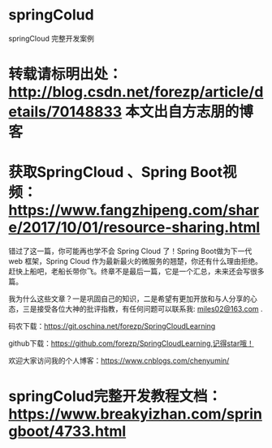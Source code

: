 # springColud
springCloud 完整开发案例

# 转载请标明出处： http://blog.csdn.net/forezp/article/details/70148833 本文出自方志朋的博客

# 获取SpringCloud 、Spring Boot视频：https://www.fangzhipeng.com/share/2017/10/01/resource-sharing.html
错过了这一篇，你可能再也学不会 Spring Cloud 了！Spring Boot做为下一代 web 框架，Spring Cloud 作为最新最火的微服务的翘楚，你还有什么理由拒绝。赶快上船吧，老船长带你飞。终章不是最后一篇，它是一个汇总，未来还会写很多篇。

我为什么这些文章？一是巩固自己的知识，二是希望有更加开放和与人分享的心态，三是接受各位大神的批评指教，有任何问题可以联系我: miles02@163.com .

码农下载：https://git.oschina.net/forezp/SpringCloudLearning

github下载：https://github.com/forezp/SpringCloudLearning,记得star哦！

欢迎大家访问我的个人博客：https://www.cnblogs.com/chenyumin/

#  springColud完整开发教程文档：https://www.breakyizhan.com/springboot/4733.html
